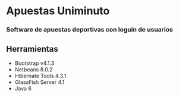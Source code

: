 # Apuestas Uniminuto

### Software de apuestas deportivas con loguin de usuarios

## Herramientas

- Bootstrap v4.1.3
- Netbeans 8.0.2
- Hibernate Tools 4.3.1
- GlassFish Server 4.1
- Java 8

